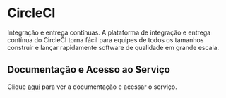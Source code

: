 # CircleCI

Integração e entrega contínuas. A plataforma de integração e entrega contínua do CircleCI torna fácil para equipes de todos os tamanhos construir e lançar rapidamente software de qualidade em grande escala.

## Documentação e Acesso ao Serviço

Clique [aqui](https://circleci.com) para ver a documentação e acessar o serviço.